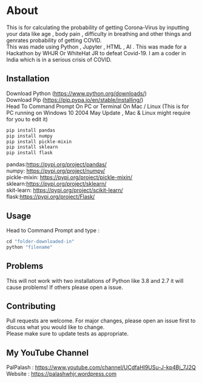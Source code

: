# About
This is for calculating the probability of getting Corona-Virus by inputting your data like age , body pain , difficulty in breathing and other things and genrates probability of getting COVID. 
<br>
This was made using Python , Jupyter , HTML , AI . 
This was made for a Hackathon by WHJR Or WhiteHat JR to defeat Covid-19. I am a coder in India which is in a serious crisis of COVID.


## Installation
Download Python (https://www.python.org/downloads/)
<br>
Download Pip (https://pip.pypa.io/en/stable/installing/)
<br>
Head To Command Prompt On PC or Terminal On Mac / Linux (This is for PC running on Windows 10 2004 May Update , Mac & Linux might require for you to edit it)
```python 
pip install pandas 
pip install numpy
pip install pickle-mixin 
pip install sklearn
pip install flask 
```
pandas:https://pypi.org/project/pandas/
<br>
numpy: https://pypi.org/project/numpy/
<br>
pickle-mixin: https://pypi.org/project/pickle-mixin/
<br>
sklearn:https://pypi.org/project/sklearn/
<br>
skit-learn: https://pypi.org/project/scikit-learn/
<br>
flask:https://pypi.org/project/Flask/
<br>

## Usage
Head to Command Prompt and type : 
<br>
```python 
cd "folder-downloaded-in"
python "filename"
``` 

## Problems 
This will not work with two installations of Python like 3.8 and 2.7 it will cause problems! 
If others please open a issue.

## Contributing 
Pull requests are welcome. For major changes, please open an issue first to discuss what you would like to change.
<br>
Please make sure to update tests as appropriate.

## My YouTube Channel 
PalPalash : https://www.youtube.com/channel/UCdfaHl9USu-J-kp4Bj_7J2Q 
Website : https://palashwhjr.wordpress.com
